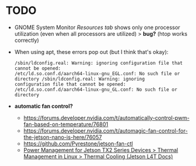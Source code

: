 # TODO

* GNOME System Monitor _Resources tab_ shows only one processor utilization
  (even when all processors are utilized) > **bug?** (htop works correctly)

* When using apt, these errors pop out (but I think that's okay):
  ```text
  /sbin/ldconfig.real: Warning: ignoring configuration file that cannot be opened:
  /etc/ld.so.conf.d/aarch64-linux-gnu_EGL.conf: No such file or directory /sbin/ldconfig.real: Warning: ignoring
  configuration file that cannot be opened: /etc/ld.so.conf.d/aarch64-linux-gnu_GL.conf: No such file or directory
  ```

* **automatic fan control?**
	* https://forums.developer.nvidia.com/t/automatically-control-pwm-fan-based-on-temperature/76801
	* https://forums.developer.nvidia.com/t/automagic-fan-control-for-the-jetson-nano-is-here/76057
	* https://github.com/Pyrestone/jetson-fan-ctl
	* [Power Management for Jetson TX2 Series Devices > Thermal Management in Linux > Thermal Cooling (Jetson L4T Docs)](https://docs.nvidia.com/jetson/l4t/index.html#page/Tegra%20Linux%20Driver%20Package%20Development%20Guide/power_management_tx2_32.html#wwpID0E06I0HA)

